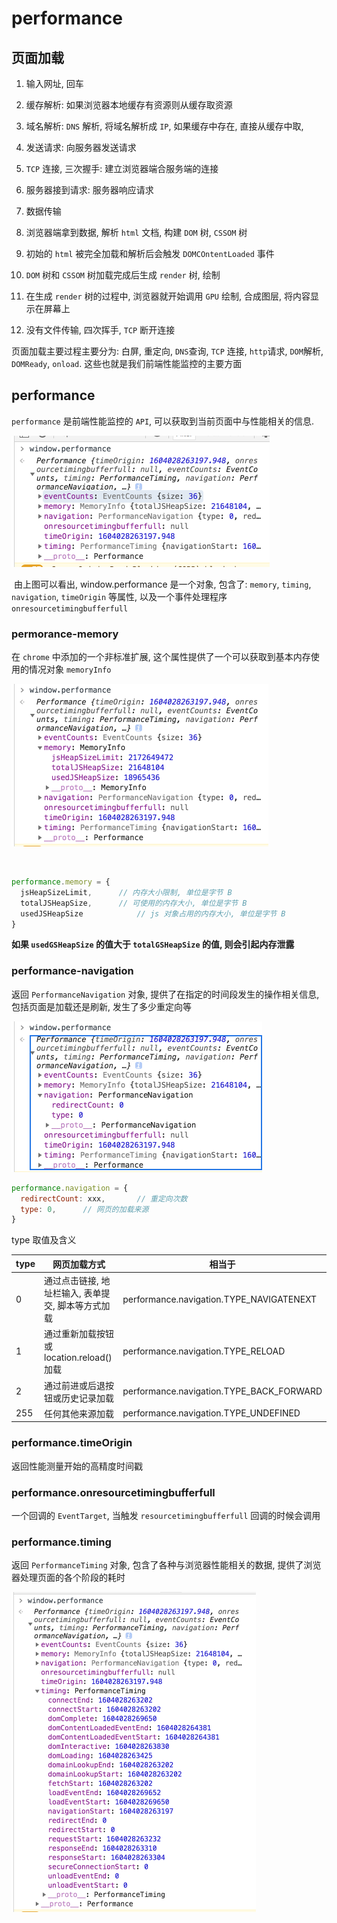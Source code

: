 # performance



## 页面加载

1. 输入网址, 回车

2. 缓存解析: 如果浏览器本地缓存有资源则从缓存取资源

3. 域名解析:  `DNS` 解析, 将域名解析成 `IP`, 如果缓存中存在, 直接从缓存中取, 

4. 发送请求: 向服务器发送请求

5. `TCP` 连接, 三次握手: 建立浏览器端合服务端的连接

6. 服务器接到请求: 服务器响应请求

7. 数据传输

8. 浏览器端拿到数据, 解析 `html` 文档, 构建 `DOM` 树, `CSSOM` 树

9. 初始的 `html` 被完全加载和解析后会触发 `DOMCOntentLoaded` 事件

10. `DOM` 树和 `CSSOM` 树加载完成后生成 `render` 树, 绘制

11. 在生成 `render` 树的过程中, 浏览器就开始调用 `GPU` 绘制, 合成图层, 将内容显示在屏幕上

12. 没有文件传输, 四次挥手, `TCP` 断开连接

  页面加载主要过程主要分为: 白屏, 重定向,  `DNS`查询, `TCP` 连接, `http`请求, `DOM`解析, `DOMReady`, `onload`. 这些也就是我们前端性能监控的主要方面



## performance

`performance` 是前端性能监控的 `API`, 可以获取到当前页面中与性能相关的信息.



<img src="https://raw.githubusercontent.com/Tongshisan/Blog/master/img/performance-main.png" alt="performance-main" style="zoom:50%;" />



​	由上图可以看出, window.performance 是一个对象, 包含了: `memory`, `timing`, `navigation`, `timeOrigin` 等属性, 以及一个事件处理程序 `onresourcetimingbufferfull`



### permorance-memory

在 `chrome` 中添加的一个非标准扩展, 这个属性提供了一个可以获取到基本内存使用的情况对象 `memoryInfo`

<img src="https://raw.githubusercontent.com/Tongshisan/Blog/master/img/performance-memory.png" alt="performance-memory" style="zoom:50%;" />

​    

```js
performance.memory = {
  jsHeapSizeLimit,		// 内存大小限制, 单位是字节 B
  totalJSHeapSize,		// 可使用的内存大小, 单位是字节 B
  usedJSHeapSize			// js 对象占用的内存大小, 单位是字节 B
}
```



**如果 `usedGSHeapSize` 的值大于 `totalGSHeapSize` 的值, 则会引起内存泄露**



### performance-navigation

返回 `PerformanceNavigation` 对象, 提供了在指定的时间段发生的操作相关信息, 包括页面是加载还是刷新, 发生了多少重定向等

<img src="https://raw.githubusercontent.com/Tongshisan/Blog/master/img/performance-navigation.png" alt="performance-navigation" style="zoom:50%;" />

```js
performance.navigation = {
  redirectCount: xxx,		// 重定向次数
  type: 0, 		// 网页的加载来源
}
```

type 取值及含义

| type | 网页加载方式                                       | 相当于                                   |
| ---- | -------------------------------------------------- | ---------------------------------------- |
| 0    | 通过点击链接, 地址栏输入, 表单提交, 脚本等方式加载 | performance.navigation.TYPE_NAVIGATENEXT |
| 1    | 通过重新加载按钮或 location.reload() 加载          | performance.navigation.TYPE_RELOAD       |
| 2    | 通过前进或后退按钮或历史记录加载                   | performance.navigation.TYPE_BACK_FORWARD |
| 255  | 任何其他来源加载                                   | performance.navigation.TYPE_UNDEFINED    |



### performance.timeOrigin

返回性能测量开始的高精度时间戳



### performance.onresourcetimingbufferfull

一个回调的  `EventTarget`, 当触发 `resourcetimingbufferfull` 回调的时候会调用



### performance.timing

返回 `PerformanceTiming` 对象, 包含了各种与浏览器性能相关的数据, 提供了浏览器处理页面的各个阶段的耗时

<img src="https://raw.githubusercontent.com/Tongshisan/Blog/master/img/performance-timing.png" alt="performance-timing" style="zoom:50%;" />

